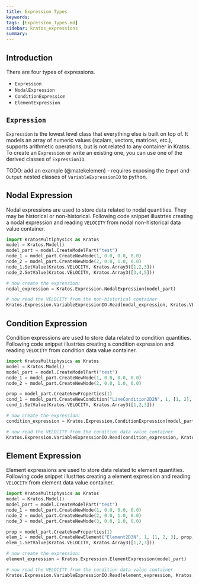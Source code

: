 ```yaml
---
title: Expression Types
keywords: 
tags: [Expression_Types.md]
sidebar: kratos_expressions
summary: 
---
```


## Introduction

There are four types of expressions.
* `Expression`
* `NodalExpression`
* `ConditionExpression`
* `ElementExpression`

## `Expression`

`Expression` is the lowest level class that everything else is built on top of. It models an array of numeric values (scalars, vectors, matrices, etc.), supports arithmetic operations, but is not related to any container in Kratos. To create an `Expression` or write an existing one, you can use one of the derived classes of `ExpressionIO`.

TODO: add an example (@matekelemen) - requires exposing the `Input` and `Output` nested classes of `VariableExpressionIO` to python.


## Nodal Expression

Nodal expressions are used to store data related to nodal quantities. They may be historical or non-historical. Following code snippet illustrtes creating a nodal expression
and reading ```VELOCITY``` from nodal non-historical data value container.
```python
import KratosMultiphysics as Kratos
model = Kratos.Model()
model_part = model.CreateModelPart("test")
node_1 = model_part.CreateNewNode(1, 0.0, 0.0, 0.0)
node_2 = model_part.CreateNewNode(2, 0.0, 1.0, 0.0)
node_1.SetValue(Kratos.VELOCITY, Kratos.Array3([1,2,3]))
node_2.SetValue(Kratos.VELOCITY, Kratos.Array3([3,4,5]))

# now create the expression:
nodal_expression = Kratos.Expression.NodalExpression(model_part)

# now read the VELOCITY from the non-historical container
Kratos.Expression.VariableExpressionIO.Read(nodal_expression, Kratos.VELOCITY, False)
```

## Condition Expression

Condition expressions are used to store data related to condition quantities. Following code snippet illustrtes creating a condition expression
and reading ```VELOCITY``` from condition data value container.
```python
import KratosMultiphysics as Kratos
model = Kratos.Model()
model_part = model.CreateModelPart("test")
node_1 = model_part.CreateNewNode(1, 0.0, 0.0, 0.0)
node_2 = model_part.CreateNewNode(2, 0.0, 1.0, 0.0)

prop = model_part.CreateNewProperties(1)
cond_1 = model_part.CreateNewCondition("LineCondition2D2N", 1, [1, 2], prop)
cond_1.SetValue(Kratos.VELOCITY, Kratos.Array3([1,2,3]))

# now create the expression:
condition_expression = Kratos.Expression.ConditionExpression(model_part)

# now read the VELOCITY from the condition data value container
Kratos.Expression.VariableExpressionIO.Read(condition_expression, Kratos.VELOCITY)
```

## Element Expression

Element expressions are used to store data related to element quantities. Following code snippet illustrtes creating a element expression
and reading ```VELOCITY``` from element data value container.
```python
import KratosMultiphysics as Kratos
model = Kratos.Model()
model_part = model.CreateModelPart("test")
node_1 = model_part.CreateNewNode(1, 0.0, 0.0, 0.0)
node_2 = model_part.CreateNewNode(2, 0.0, 1.0, 0.0)
node_3 = model_part.CreateNewNode(3, 0.0, 1.0, 0.0)

prop = model_part.CreateNewProperties(1)
elem_1 = model_part.CreateNewElement("Element2D3N", 1, [1, 2, 3], prop)
elem_1.SetValue(Kratos.VELOCITY, Kratos.Array3([1,2,3]))

# now create the expression:
element_expression = Kratos.Expression.ElementExpression(model_part)

# now read the VELOCITY from the condition data value container
Kratos.Expression.VariableExpressionIO.Read(element_expression, Kratos.VELOCITY)
```

